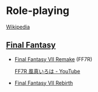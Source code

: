 # Role-playing
[Wikipedia](https://en.wikipedia.org/wiki/Role-playing_video_game)

## [Final Fantasy](https://en.wikipedia.org/wiki/Final_Fantasy)
- [Final Fantasy VII Remake](https://en.wikipedia.org/wiki/Final_Fantasy_VII_Remake) (FF7R)

  [FF7R 風真いろは - YouTube](https://www.youtube.com/playlist?list=PLUfQ3xz0-Jen2DNQvywN1of9aCiHeQar5)

- [Final Fantasy VII Rebirth](https://en.wikipedia.org/wiki/Final_Fantasy_VII_Rebirth)